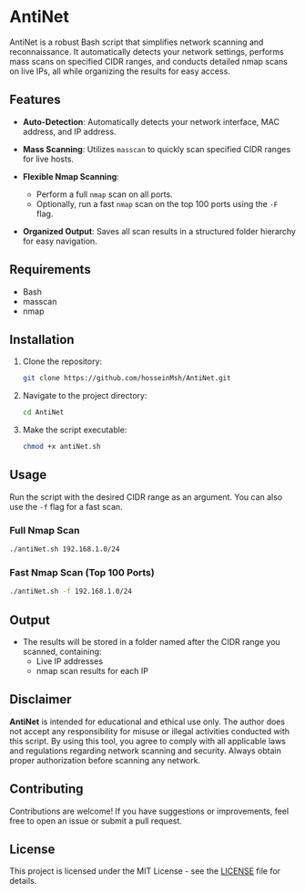 # AntiNet

AntiNet is a robust Bash script that simplifies network scanning and reconnaissance. It automatically detects your network settings, performs mass scans on specified CIDR ranges, and conducts detailed nmap scans on live IPs, all while organizing the results for easy access.

## Features

- **Auto-Detection**: Automatically detects your network interface, MAC address, and IP address.
  
- **Mass Scanning**: Utilizes `masscan` to quickly scan specified CIDR ranges for live hosts.
  
- **Flexible Nmap Scanning**: 
  - Perform a full `nmap` scan on all ports.
  - Optionally, run a fast `nmap` scan on the top 100 ports using the `-F` flag.
  
- **Organized Output**: Saves all scan results in a structured folder hierarchy for easy navigation.

## Requirements

- Bash
- masscan
- nmap

## Installation

1. Clone the repository:
   ```bash
   git clone https://github.com/hosseinMsh/AntiNet.git
   ```

2. Navigate to the project directory:
   ```bash
   cd AntiNet
   ```

3. Make the script executable:
   ```bash
   chmod +x antiNet.sh
   ```

## Usage

Run the script with the desired CIDR range as an argument. You can also use the `-f` flag for a fast scan.

### Full Nmap Scan
```bash
./antiNet.sh 192.168.1.0/24
```

### Fast Nmap Scan (Top 100 Ports)
```bash
./antiNet.sh -f 192.168.1.0/24
```

## Output

- The results will be stored in a folder named after the CIDR range you scanned, containing:
  - Live IP addresses
  - nmap scan results for each IP

## Disclaimer

**AntiNet** is intended for educational and ethical use only. The author does not accept any responsibility for misuse or illegal activities conducted with this script. By using this tool, you agree to comply with all applicable laws and regulations regarding network scanning and security. Always obtain proper authorization before scanning any network.

## Contributing

Contributions are welcome! If you have suggestions or improvements, feel free to open an issue or submit a pull request.

## License

This project is licensed under the MIT License - see the [LICENSE](LICENSE) file for details.
